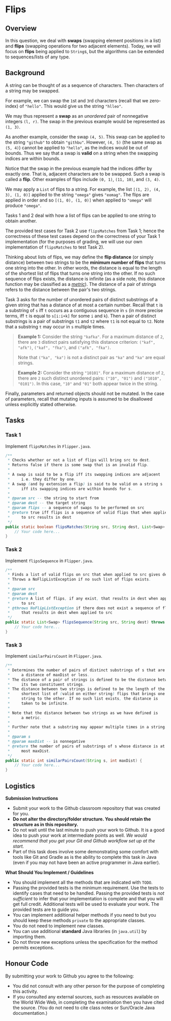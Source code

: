 Flips
===

## Overview
In this question, we deal with **swaps** (swapping element positions in a list) and **flips** (swapping operations for two adjacent elements). Today, we will focus on **flips** being applied to `String`s, but the algorithms can be extended to sequences/lists of any type.

## Background
A string can be thought of as a sequence of characters. Then characters of a string may be swapped.

For example, we can swap the `1`st and `3`rd characters (recall that we zero-index) of `"hello"`. This would give us the string `"hlleo"`.

We may thus represent a **swap** as an *unordered* pair of nonnegative integers `(l, r)`. The swap in the previous example would be represented as `(1, 3)`.

As another example, consider the swap `(4, 5)`. This swap can be applied to the string `"github"` to obtain `"githbu"`. However, `(4, 5)` (the same swap as `(5, 4)`) cannot be applied to `"hello"`, as the indices would be out of bounds. Thus we say that a swap is **valid** on a string when the swapping indices are within bounds.

Notice that the swap in the previous example had the indices differ by exactly one. That is, adjacent characters are to be swapped. Such a swap is called a **flip**. Other examples of flips include `(0, 1)`, `(11, 10)`, and `(3, 4)`.

We may apply a `List` of flips to a string. For example, the list `[(1, 2), (4, 3), (1, 0)]` applied to the string `"omega"` gives `"eomag"`. The flips are applied in order and so `[(1, 0), (1, 0)]` when applied to `"omega"` will produce `"omega"`.

Tasks 1 and 2 deal with how a list of flips can be applied to one string to obtain another.

The provided test cases for Task 2 use `flipsMatches` from Task 1; hence the correctness of these test cases depend on the correctness of your Task 1 implementation (for the purposes of grading, we will use our own implementation of `flipsMatches` to test Task 2).

Thinking about lists of flips, we may define the **flip distance** (or simply distance) between two strings to be the **minimum number of flips** that turns one string into the other. In other words, the distance is equal to the length of the shortest list of flips that turns one string into the other. If no such sequence of flips exists, the distance is infinite (as a side note, this distance function may be classified as a *[metric](https://en.wikipedia.org/wiki/Metric_(mathematics)#Definition)*). The distance of a pair of strings refers to the distance between the pair's two strings.

Task 3 asks for the number of unordered pairs of distinct substrings of a given string that has a distance of at most a certain number. Recall that `t` is a substring of `s` iff `t` occurs as a contiguous sequence in `s` (in more precise terms, iff `t` is equal to `s[i:i+k]` for some `i` and `k`). Then a pair of distinct substrings is a pair of substrings `t1` and `t2` where `t1` is not equal to `t2`. Note that a substring `t` may occur in `s` multiple times.
> **Example 1:** Consider the string `"kafka"`. For a maximum distance of `2`, there are `3` distinct pairs satisfying this distance criterion: `("kaf", "afk")`, `("kaf", "fka")`, and `("afk", "fka")`.
>
> Note that `("ka", "ka")` is not a distinct pair as `"ka"` and `"ka"` are equal strings.

> **Example 2:** Consider the string `"10101"`. For a maximum distance of `2`, there are `2` such distinct unordered pairs: `("10", "01")` and `("1010", "0101")`. In this case, `"10"` and `"01"` both appear twice in the string.

Finally, parameters and returned objects should not be mutated. In the case of parameters, recall that mutating inputs is assumed to be disallowed unless explicitly stated otherwise.

## Tasks

### Task 1
Implement `flipsMatches` in `Flipper.java`.
```java
/**
 * Checks whether or not a list of flips will bring src to dest.
 * Returns false if there is some swap that is an invalid flip.
 *
 * A swap is said to be a flip iff its swapping indices are adjacent
 *     i.e. they differ by one.
 * A swap (and by extension a flip) is said to be valid on a string s
 *     iff its swapping indices are within bounds for s.
 *
 * @param src -- the string to start from
 * @param dest -- the target string
 * @param flips -- a sequence of swaps to be performed on src
 * @return true iff flips is a sequence of valid flips that when applied
 *     to src results in dest
 */
public static boolean flipsMatches(String src, String dest, List<Swap> flips) {
    // Your code here...
}
```

### Task 2
Implement `flipsSequence` in `Flipper.java`.
```java
/**
 * Finds a list of valid flips on src that when applied to src gives dest.
 * Throws a NoFlipListException if no such list of flips exists.
 *
 * @param src
 * @param dest
 * @return A list of flips, if any exist, that results in dest when applied
 *     to src
 * @throws NoFlipListException if there does not exist a sequence of flips
 *     that results in dest when applied to src
 */
public static List<Swap> flipsSequence(String src, String dest) throws NoFlipListException {
    // Your code here...
}
```

### Task 3
Implement `similarPairsCount` in `Flipper.java`.
```java
/**
 * Determines the number of pairs of distinct substrings of s that are
 *     a distance of maxDist or less.
 * The distance of a pair of strings is defined to be the distance between
 *     its two constituent strings.
 * The distance between two strings is defined to be the length of the
 *     shortest list of (valid on either string) flips that brings one
 *     string to the other. If no such list exists, the distance is
 *     taken to be infinite.
 *
 * Note that the distance between two strings as we have defined is
 *     a metric.
 *
 * Further note that a substring may appear multiple times in a string.
 *
 * @param s
 * @param maxDist -- is nonnegative
 * @return the number of pairs of substrings of s whose distance is at
 *     most maxDist.
 */
public static int similarPairsCount(String s, int maxDist) {
    // Your code here...
}
```

## Logistics

**Submission Instructions**

+ Submit your work to the Github classroom repository that was created for you.
+ **Do not alter the directory/folder structure. You should retain the structure as in this repository.**
+ Do not wait until the last minute to push your work to Github. It is a good idea to push your work at intermediate points as well. _We would recommend that you get your Git and Github workflow set up at the start._
+ Part of this task does involve some demonstrating some comfort with tools like Git and Gradle as is the ability to complete this task in Java (even if you may not have been an active programmer in Java earlier).

**What Should You Implement / Guidelines**

+ You should implement all the methods that are indicated with `TODO`.
+ Passing the provided tests is the minimum requirement. Use the tests to identify cases that need to be handled. Passing the provided tests is *not sufficient* to infer that your implementation is complete and that you will get full credit. Additional tests will be used to evaluate your work. The provided tests are to guide you.
+ You can implement additional helper methods if you need to but you should keep these methods `private` to the appropriate classes.
+ You do not need to implement new classes.
+ You can use additional **standard** Java libraries (in `java.util`) by importing them.
+ Do not throw new exceptions unless the specification for the method permits exceptions.


## Honour Code

By submitting your work to Github you agree to the following:

+ You did not consult with any other person for the purpose of completing this activity.
+ If you consulted any external sources, such as resources available on the World Wide Web, in completing the examination then you have cited the source. (You do not need to cite class notes or Sun/Oracle Java documentation.)
